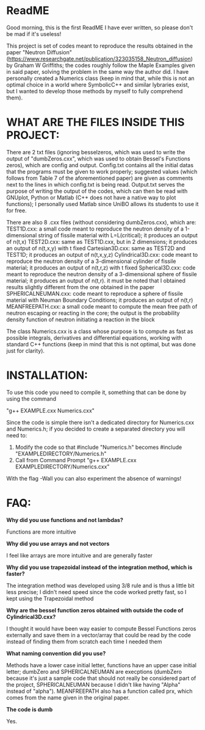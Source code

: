 # ReadME
Good morning, this is the first ReadME I have ever written, so please don't be mad if it's useless!

This project is set of codes meant to reproduce the results obtained in the paper "Neutron Diffusion" (https://www.researchgate.net/publication/323035158_Neutron_diffusion) by Graham W Griffiths; the codes roughly follow the Maple Examples given in said paper, solving the problem in the same way the author did.
I have personally created a Numerics class (keep in mind that, while this is not an optimal choice in a world where SymbolicC++ and similar lybraries exist, but I wanted to develop those methods by myself to fully comprehend them).

# WHAT ARE THE FILES INSIDE THIS PROJECT:
There are 2 txt files (ignoring besselzeros, which was used to write the output of "dumbZeros.cxx", which was used to obtain Bessel's Functions zeros), which are config and output.
Config.txt contains all the initial datas that the programs must be given to work properly; suggested values (which follows from Table 7 of the aforementioned paper) are given as comments next to the lines in which config.txt is being read.
Output.txt serves the purpose of writing the output of the codes, which can then be read with GNUplot, Python or Matlab (C++ does not have a native way to plot functions); I personally used Matlab since UniBO allows its students to use it for free.

There are also 8 .cxx files (without considering dumbZeros.cxx), which are:
TEST1D.cxx: a small code meant to reproduce the neutron density of a 1-dimensional string of fissile material with L=L(critical); it produces an output of n(t,x)
TEST2D.cxx: same as TEST1D.cxx, but in 2 dimensions; it produces an output of n(t,x,y) with t fixed
Cartesian3D.cxx: same as TEST2D and TEST1D; it produces an output of n(t,x,y,z)
Cylindrical3D.cxx: code meant to reproduce the neutron density of a 3-dimensional cylinder of fissile material; it produces an output of n(t,r,z) with t fixed
Spherical3D.cxx: code meant to reproduce the neutron density of a 3-dimensional sphere of fissile material; it produces an output of n(t,r). it must be noted that I obtained results slightly different from the one obtained in the paper
SPHERICALNEUMAN.cxx: code meant to reproduce a sphere of fissile material with Neuman Boundary Conditions; it produces an output of n(t,r)
MEANFREEPATH.cxx: a small code meant to compute the mean free path of neutron escaping or reacting in the core; the output is the probability density function of neutron initiating a reaction in the block

The class Numerics.cxx is a class whose purpose is to compute as fast as possible integrals, derivatives and differential equations, working with standard C++ functions (keep in mind that this is not optimal, but was done just for clarity).

# INSTALLATION:
To use this code you need to compile it, something that can be done by using the command

  "g++ EXAMPLE.cxx Numerics.cxx"
 
Since the code is simple there isn't a dedicated directory for Numerics.cxx and Numerics.h; if you decided to create a separated directory you will need to:

1) Modify the code so that #include "Numerics.h" becomes #include "EXAMPLEDIRECTORY/Numerics.h"
2) Call from Command Prompt "g++ EXAMPLE.cxx EXAMPLEDIRECTORY/Numerics.cxx"

With the flag -Wall you can also experiment the absence of warnings!
# FAQ:
**Why did you use functions and not lambdas?**

Functions are more intuitive

**Why did you use arrays and not vectors**

I feel like arrays are more intuitive and are generally faster

**Why did you use trapezoidal instead of the integration method, which is faster?**

The integration method was developed using 3/8 rule and is thus a little bit less precise; I didn't need speed since the code worked pretty fast, so I kept using the Trapezoidal method

**Why are the bessel function zeros obtained with outside the code of Cylindrical3D.cxx?**

I thought it would have been way easier to compute Bessel Functions zeros externally and save them in a vector/array that could be read by the code instead of finding them from scratch each time I needed them

**What naming convention did you use?**

Methods have a lower case initial letter, functions have an upper case initial letter; dumbZero and SPHERICALNEUMAN are execptions (dumbZero because it's just a sample code that should not really be considered part of the project, SPHERICALNEUMAN because I didn't like having "Alpha" instead of "alpha"). MEANFREEPATH also has a function called prx, which comes from the name given in the original paper.

**The code is dumb**

Yes.
